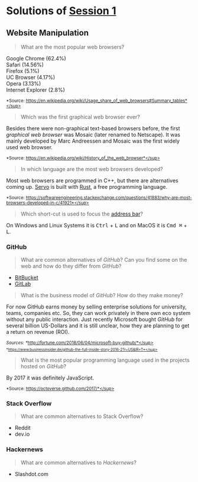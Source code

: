 # Solutions of [Session 1](README.md)

## Website Manipulation

> What are the most popular web browsers?

Google Chrome (62.4%)  
Safari (14.56%)  
Firefox (5.1%)  
UC Browser (4.17%)  
Opera (3.13%)  
Internet Explorer (2.8%) 

<sup>*Source: https://en.wikipedia.org/wiki/Usage_share_of_web_browsers#Summary_tables*</sup>

> Which was the first graphical web browser ever?

Besides there were non-graphical text-based browsers before, the first *graphical web browser* was Mosaic (later renamed to Netscape).
It was mainly developed by Marc Andreessen and Mosaic was the first widely used web browser.

<sup>*Source: https://en.wikipedia.org/wiki/History_of_the_web_browser*</sup>

> In which language are the most web browsers developed?

Most web browsers are programmed in C++, but there are alternatives coming up.
[Servo](https://servo.org/) is built with [Rust](https://www.rust-lang.org/), a free programming language.

<sup>*Source: https://softwareengineering.stackexchange.com/questions/41883/why-are-most-browsers-developed-in-c/41921*</sup>

> Which short-cut is used to focus the [address bar](../WCC-Glossary/README.md#address-bar)?

On Windows and Linux Systems it is <kbd>Ctrl</kbd> + <kbd>L</kbd> and on MacOS it is <kbd>Cmd ⌘</kbd> + <kbd>L</kbd>.

### GitHub

> What are common alternatives of *GitHub*? Can you find some on the web and how do they differ from *GitHub*?

- [BitBucket](https://bitbucket.org/)
- [GitLab](https://about.gitlab.com)

> What is the business model of *GitHub*? How do they make money?

For now GitHub earns money by selling enterprise solutions for university, teams, companies etc.
So, they can work privately in there own eco system without any public interaction.
Just recently Microsoft bought *GitHub* for several billion US-Dollars and it is still unclear, how they are planning to get a return on revenue (ROI).

<sup>*Sources:*</sup>
<sup>*http://fortune.com/2018/06/04/microsoft-buy-github/*</sup>
<sup>*https://www.businessinsider.de/github-the-full-inside-story-2016-2?r=US&IR=T*</sup>

> What is the most popular programming language used in the projects hosted on *GitHub*?

By 2017 it was definitely JavaScript.

<sup>*Source: https://octoverse.github.com/2017/*</sup>

### Stack Overflow

> What are common alternatives to Stack Overflow?

- Reddit
- dev.io

### Hackernews

> What are common alternatives to *Hackernews*?

- Slashdot.com
